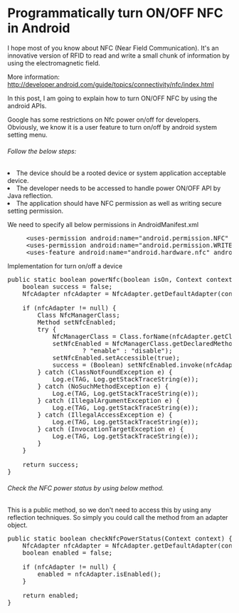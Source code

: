 <h1>Programmatically turn ON/OFF NFC in Android</h1>

I hope most of you know about NFC (Near Field Communication). It's an innovative version of RFID to read and write a small chunk of information by using the electromagnetic field.

More information: http://developer.android.com/guide/topics/connectivity/nfc/index.html

In this post, I am going to explain how to turn ON/OFF NFC by using the android APIs.

Google has some restrictions on Nfc power on/off for developers. Obviously, we know it is a user feature to turn on/off by android system setting menu.

<h6>Follow the below steps:</h6>
<li>The device should be a rooted device or system application acceptable device.</li>
<li>The developer needs to be accessed to handle power ON/OFF API by Java reflection.</li>
<li>The application should have NFC permission as well as writing secure setting permission.</li>

We need to specify all below permissions in AndroidManifest.xml
<pre lang='xml'>
     &lt;uses-permission android:name="android.permission.NFC" &gt;
     &lt;uses-permission android:name="android.permission.WRITE_SECURE_SETTINGS" &gt;
     &lt;uses-feature android:name="android.hardware.nfc" android:required="false" &gt;
</pre>

Implementation for turn on/off a device
<pre lang='java'>
public static boolean powerNfc(boolean isOn, Context context) {
    boolean success = false;
    NfcAdapter nfcAdapter = NfcAdapter.getDefaultAdapter(context);

    if (nfcAdapter != null) {
        Class<?> NfcManagerClass;
        Method setNfcEnabled;
        try {
            NfcManagerClass = Class.forName(nfcAdapter.getClass().getName());
            setNfcEnabled = NfcManagerClass.getDeclaredMethod(isOn
                    ? "enable" : "disable");
            setNfcEnabled.setAccessible(true);
            success = (Boolean) setNfcEnabled.invoke(nfcAdapter);
        } catch (ClassNotFoundException e) {
            Log.e(TAG, Log.getStackTraceString(e));
        } catch (NoSuchMethodException e) {
            Log.e(TAG, Log.getStackTraceString(e));
        } catch (IllegalArgumentException e) {
            Log.e(TAG, Log.getStackTraceString(e));
        } catch (IllegalAccessException e) {
            Log.e(TAG, Log.getStackTraceString(e));
        } catch (InvocationTargetException e) {
            Log.e(TAG, Log.getStackTraceString(e));
        }
    }

    return success;
}
</pre>

<h6>Check the NFC power status by using below method.</h6>

This is a public method, so we don't need to access this by using any reflection techniques. So simply you could call the method from an adapter object.
<pre lang='java'>
public static boolean checkNfcPowerStatus(Context context) {
    NfcAdapter nfcAdapter = NfcAdapter.getDefaultAdapter(context);
    boolean enabled = false;

    if (nfcAdapter != null) {
        enabled = nfcAdapter.isEnabled();
    }

    return enabled;
}
</pre>
